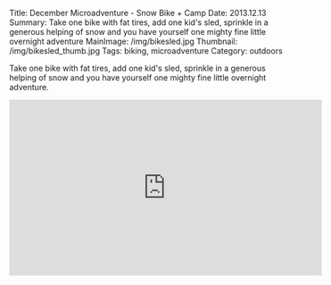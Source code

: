 Title: December Microadventure - Snow Bike + Camp
Date: 2013.12.13
Summary: Take one bike with fat tires, add one kid's sled, sprinkle in a generous helping of snow and you have yourself one mighty fine little overnight adventure
MainImage: /img/bikesled.jpg
Thumbnail: /img/bikesled_thumb.jpg
Tags: biking, microadventure
Category: outdoors

Take one bike with fat tires, add one kid's sled, sprinkle in a generous helping of snow and you have yourself one mighty fine little overnight adventure.

<p>
<iframe width="560" height="315" src="https://www.youtube.com/embed/rpn-zBl6iik?rel=0" frameborder="0" allow="accelerometer; autoplay; encrypted-media; gyroscope; picture-in-picture" allowfullscreen></iframe>
</p>
